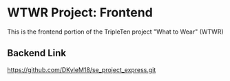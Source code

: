 # WTWR Project: Frontend 

This is the frontend portion of the TripleTen project "What to Wear" (WTWR)

## Backend Link

https://github.com/DKyleM18/se_project_express.git
